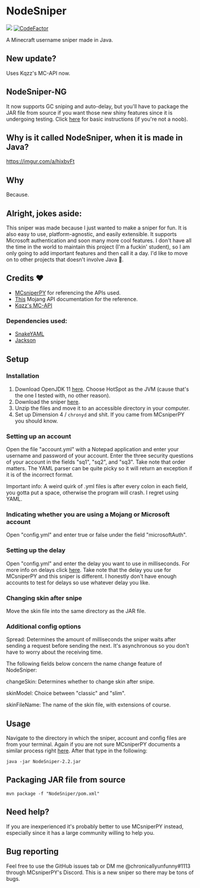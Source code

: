 # NodeSniper

<img src="https://img.shields.io/badge/JDK-11-orange"> [![CodeFactor](https://www.codefactor.io/repository/github/chronicallyunfunny/nodesniper/badge/main)](https://www.codefactor.io/repository/github/chronicallyunfunny/nodesniper/overview/main)

A Minecraft username sniper made in Java.

## New update?

Uses Kqzz's MC-API now.

## NodeSniper-NG

It now supports GC sniping and auto-delay, but you'll have to package the JAR file from source if you want those new shiny features since it is undergoing testing. Click [here](https://github.com/chronicallyunfunny/NodeSniper#packaging-jar-file-from-source) for basic instructions (if you're not a noob).

## Why is it called NodeSniper, when it is made in Java?

https://imgur.com/a/hixbvFt

## Why

Because.

## Alright, jokes aside:

This sniper was made because I just wanted to make a sniper for fun. It is also easy to use, platform-agnostic, and easily extensible. It supports Microsoft authentication and soon many more cool features. I don't have all the time in the world to maintain this project (I'm a fuckin' student), so I am only going to add important features and then call it a day. I'd like to move on to other projects that doesn't involve Java 🤮.

## Credits ❤️

- [MCsniperPY](https://github.com/MCsniperPY/MCsniperPY) for referencing the APIs used.
- [This](https://mojang-api-docs.netlify.app/) Mojang API documentation for the reference.
- [Kqzz's MC-API](https://kqzz.github.io/MC-API/#/)

### Dependencies used:

- [SnakeYAML](https://mvnrepository.com/artifact/org.yaml/snakeyaml)
- [Jackson](https://github.com/FasterXML/jackson)

## Setup

### Installation

1. Download OpenJDK 11 [here](https://adoptopenjdk.net/). Choose HotSpot as the JVM (cause that's the one I tested with, no other reason).
2. Download the sniper [here](https://github.com/chronicallyunfunny/NodeSniper/releases/download/v2.2/NodeSniper-2.2.zip).
3. Unzip the files and move it to an accessible directory in your computer.
4. Set up Dimension 4 / `chronyd` and shit. If you came from MCsniperPY you should know.

### Setting up an account

Open the file "account.yml" with a Notepad application and enter your username and password of your account. Enter the three security questions of your account in the fields "sq1", "sq2", and "sq3". Take note that order matters. The YAML parser can be quite picky so it will return an exception if it is of the incorrect format.

Important info: A weird quirk of .yml files is after every colon in each field, you gotta put a space, otherwise the program will crash. I regret using YAML.

### Indicating whether you are using a Mojang or Microsoft account

Open "config.yml" and enter true or false under the field "microsoftAuth".

### Setting up the delay

Open "config.yml" and enter the delay you want to use in milliseconds. For more info on delays click [here](https://github.com/MCsniperPY/MCsniperPY#delays). Take note that the delay you use for MCsniperPY and this sniper is different. I honestly don't have enough accounts to test for delays so use whatever delay you like.

### Changing skin after snipe

Move the skin file into the same directory as the JAR file.

### Additional config options

Spread: Determines the amount of milliseconds the sniper waits after sending a request before sending the next. It's asynchronous so you don't have to worry about the receiving time.

The following fields below concern the name change feature of NodeSniper:

changeSkin: Determines whether to change skin after snipe.

skinModel: Choice between "classic" and "slim".

skinFileName: The name of the skin file, with extensions of course.

## Usage

Navigate to the directory in which the sniper, account and config files are from your terminal. Again if you are not sure MCsniperPY documents a similar process right [here](https://github.com/MCsniperPY/MCsniperPY#installing-dependencies). After that type in the following:

```
java -jar NodeSniper-2.2.jar
```

## Packaging JAR file from source

```
mvn package -f "NodeSniper/pom.xml"
```

## Need help?

If you are inexperienced it's probably better to use MCsniperPY instead, especially since it has a large community willing to help you.

## Bug reporting

Feel free to use the GitHub issues tab or DM me @chronicallyunfunny#1113 through MCsniperPY's Discord. This is a new sniper so there may be tons of bugs.
